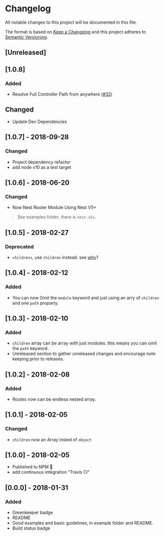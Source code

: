 # Changelog

All notable changes to this project will be documented in this file.

The format is based on [Keep a Changelog](http://keepachangelog.com/en/1.0.0/)
and this project adheres to [Semantic Versioning](http://semver.org/spec/v2.0.0.html).

## [Unreleased]

## [1.0.8]
### Added
* Resolve Full Controller Path from anywhere ([#32](https://github.com/shekohex/nest-router/pull/32))

## Changed
* Update Dev Dependencies

## [1.0.7] - 2018-09-28
### Changed
* Project dependency refactor
* add node v10 as a test target

## [1.0.6] - 2018-06-20
### Changed
* Now Nest Router Module Using Nest V5+
> See examples folder, there is `nest-v5x`.

## [1.0.5] - 2018-02-27

### Deprecated

* `childrens`, use `children` instead.
  see [why](https://github.com/shekohex/nest-router/issues/6)?

## [1.0.4] - 2018-02-12

### Added

* You can now Omit the `module` keyword and just using an arry
  of `children` and one `path` proparty.

## [1.0.3] - 2018-02-10

### Added

* `children` array can be array with just modules.
  this means you can omit the `path` keyword.
* Unreleased section to gather unreleased changes and encourage note
  keeping prior to releases.

## [1.0.2] - 2018-02-08

### Added

* Routes now can be endless nested array.

## [1.0.1] - 2018-02-05

### Changed

* `children` now an Array insted of `object`

## [1.0.0] - 2018-02-05

* Published to NPM :rocket:
* add continuous integration "Travis CI"

## [0.0.0] - 2018-01-31

### Added

* Greenkeeper badge
* README
* Good examples and basic guidelines, in example folder and README.
* Build status badge
